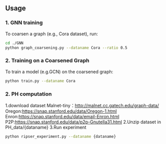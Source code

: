 ## **Usage**

### **1. GNN training**
To coarsen a graph (e.g., Cora dataset), run:

```bash
cd ./GNN
python graph_coarsening.py --dataname Cora --ratio 0.5
```
### **2. Training on a Coarsened Graph**
To train a model (e.g.GCN) on the coarsened graph:

```bash
python train.py --dataname Cora
```
### **2. PH computation**
1.download dataset 
Malnet-tiny：http://malnet.cc.gatech.edu/graph-data/
Oregon:https://snap.stanford.edu/data/Oregon-1.html
Enron:https://snap.stanford.edu/data/email-Enron.html
P2P:https://snap.stanford.edu/data/p2p-Gnutella31.html
2.Unzip dataset in PH_data/{dataname}
3.Run experiment
```bash
python ripser_experiment.py --dataname {dataname}
```
